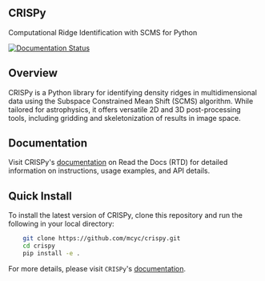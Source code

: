 ## CRISPy
Computational Ridge Identification with SCMS for Python

[![Documentation Status](https://readthedocs.org/projects/crispy-learn/badge/?version=latest)](https://crispy-learn.readthedocs.io/en/latest/)

## Overview

CRISPy is a Python library for identifying density ridges in multidimensional data using 
the Subspace Constrained Mean Shift (SCMS) algorithm. While tailored for astrophysics, it
offers versatile 2D and 3D post-processing tools, including gridding and skeletonization of
results in image space.

## Documentation

Visit CRISPy's [documentation](https://crispy-learn.readthedocs.io/en/latest/) on Read the Docs (RTD) for detailed information on instructions, usage examples, and API details.

## Quick Install

To install the latest version of CRISPy, clone this repository and run the following in your local directory:

```bash
    git clone https://github.com/mcyc/crispy.git
    cd crispy
    pip install -e .
```

For more details, please visit `CRISPy`'s [documentation](https://crispy-learn.readthedocs.io/en/latest/).